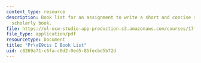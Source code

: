 ```yaml
---
content_type: resource
description: Book list for an assignment to write a short and concise summary of a
  scholarly book.
file: https://ol-ocw-studio-app-production.s3.amazonaws.com/courses/17-433-international-relations-of-east-asia-spring-2011/c8269a71c6fac0d20ed585fecbd5b72d_MIT17_433S11_precisI.pdf
file_type: application/pdf
resourcetype: Document
title: "Pr\xE9cis I Book List"
uid: c8269a71-c6fa-c0d2-0ed5-85fecbd5b72d
---
```

